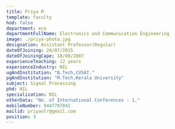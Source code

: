 ```yaml
---
title: Priya M
template: faculty
hod: false
department: ece
departmentFullName: Electronics and Communication Engineering
image: ./priya-photo.jpg
designation: Assistant Professor(Regular)
dateOfJoining: 24/07/2015
dateOfJoiningCape: 18/08/2007
experienceTeaching: 12 years
experienceIndustry: NIL
ugAndInstitution: "B.Tech,CUSAT."
pgAndInstitution: "M.Tech,Kerala University"
subject: Signal Processing
phd: NIL
specialization: NIL
otherData: "No. of International Conferences - 1,"
mobileNumber: 9447797841
mailid: priyanlr@gmail.com
position: 3
---
```

